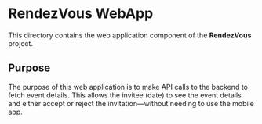 # RendezVous WebApp

This directory contains the web application component of the **RendezVous** project.

## Purpose

The purpose of this web application is to make API calls to the backend to fetch event details. This allows the invitee (date) to see the event details and either accept or reject the invitation—without needing to use the mobile app.
